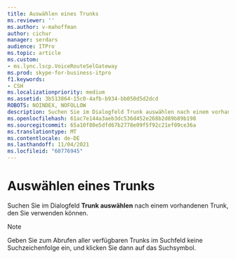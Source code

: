 ```yaml
---
title: Auswählen eines Trunks
ms.reviewer: ''
ms.author: v-mahoffman
author: cichur
manager: serdars
audience: ITPro
ms.topic: article
ms.custom:
- ms.lync.lscp.VoiceRouteSelGateway
ms.prod: skype-for-business-itpro
f1.keywords:
- CSH
ms.localizationpriority: medium
ms.assetid: 3b513864-15c0-4afb-b934-bb050d5d2dcd
ROBOTS: NOINDEX, NOFOLLOW
description: Suchen Sie im Dialogfeld Trunk auswählen nach einem vorhandenen Trunk, den Sie verwenden können.
ms.openlocfilehash: 61ac7e144a3aeb3dc536d452e268b2d89b89b198
ms.sourcegitcommit: 65a10f80e5dfd67b2778e09f5f92c21ef09ce36a
ms.translationtype: MT
ms.contentlocale: de-DE
ms.lasthandoff: 11/04/2021
ms.locfileid: "60776945"
---
```

# <a name="select-trunk"></a>Auswählen eines Trunks
 
Suchen Sie im Dialogfeld **Trunk auswählen** nach einem vorhandenen Trunk, den Sie verwenden können.
  
> [!NOTE]
> Geben Sie zum Abrufen aller verfügbaren Trunks im Suchfeld keine Suchzeichenfolge ein, und klicken Sie dann auf das Suchsymbol. 
  
 
  

